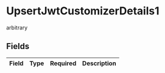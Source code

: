 # UpsertJwtCustomizerDetails1

arbitrary


## Fields

| Field       | Type        | Required    | Description |
| ----------- | ----------- | ----------- | ----------- |